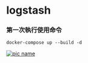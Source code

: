 # logstash
### 第一次執行使用命令
```
docker-compose up --build -d
```
[![pic name](https://api.travis-ci.org/deviantony/docker-elk.svg?branch=master)](https://travis-ci.org/deviantony/docker-elk)
